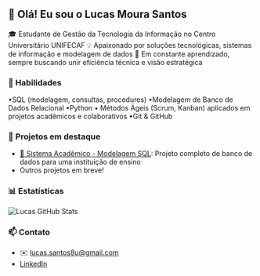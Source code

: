 ## 👋 Olá! Eu sou o Lucas Moura Santos

🎓 Estudante de Gestão da Tecnologia da Informação no Centro Universitário UNIFECAF
💡 Apaixonado por soluções tecnológicas, sistemas de informação e modelagem de dados
🚀 Em constante aprendizado, sempre buscando unir eficiência técnica e visão estratégica


### 🧠 Habilidades
•SQL (modelagem, consultas, procedures)
•Modelagem de Banco de Dados Relacional
•Python
• Métodos Ágeis (Scrum, Kanban) aplicados em projetos acadêmicos e colaborativos
•Git & GitHub

### 📂 Projetos em destaque
- [📘 Sistema Acadêmico - Modelagem SQL](https://github.com/Lucaspss5/Faculdade.git): Projeto completo de banco de dados para uma instituição de ensino
- Outros projetos em breve!

### 📊 Estatísticas
![Lucas GitHub Stats](https://github-readme-stats.vercel.app/api?username=Lucaspss5&show_icons=true&theme=tokyonight)

### 📫 Contato
- ✉️ lucas.santos8u@gmail.com 
- [LinkedIn](https://www.linkedin.com/in/lucas-moura-santos-b43654134?utm_source=share&utm_campaign=share_via&utm_content=profile&utm_medium=ios_app)
<!---
Lucaspss5/Lucaspss5 is a ✨ special ✨ repository becaus its `README.md` (this file) appears on your GitHub profile.
You can click the Preview link to take a look at your changes.
--->
